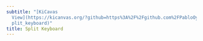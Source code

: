 ```yaml
---
subtitle: "[KiCavas
  View](https://kicanvas.org/?github=https%3A%2F%2Fgithub.com%2FPabloOyarzo%2Fs\
  plit_keyboard)"
title: Split Keyboard
---
```

